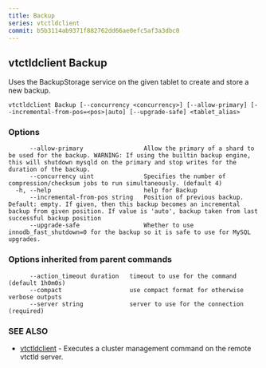 ```yaml
---
title: Backup
series: vtctldclient
commit: b5b3114ab9371f882762dd66ae0efc5af3a3dbc0
---
```

## vtctldclient Backup

Uses the BackupStorage service on the given tablet to create and store a new backup.

```
vtctldclient Backup [--concurrency <concurrency>] [--allow-primary] [--incremental-from-pos=<pos>|auto] [--upgrade-safe] <tablet_alias>
```

### Options

```
      --allow-primary                 Allow the primary of a shard to be used for the backup. WARNING: If using the builtin backup engine, this will shutdown mysqld on the primary and stop writes for the duration of the backup.
      --concurrency uint              Specifies the number of compression/checksum jobs to run simultaneously. (default 4)
  -h, --help                          help for Backup
      --incremental-from-pos string   Position of previous backup. Default: empty. If given, then this backup becomes an incremental backup from given position. If value is 'auto', backup taken from last successful backup position
      --upgrade-safe                  Whether to use innodb_fast_shutdown=0 for the backup so it is safe to use for MySQL upgrades.
```

### Options inherited from parent commands

```
      --action_timeout duration   timeout to use for the command (default 1h0m0s)
      --compact                   use compact format for otherwise verbose outputs
      --server string             server to use for the connection (required)
```

### SEE ALSO

* [vtctldclient](../)	 - Executes a cluster management command on the remote vtctld server.

